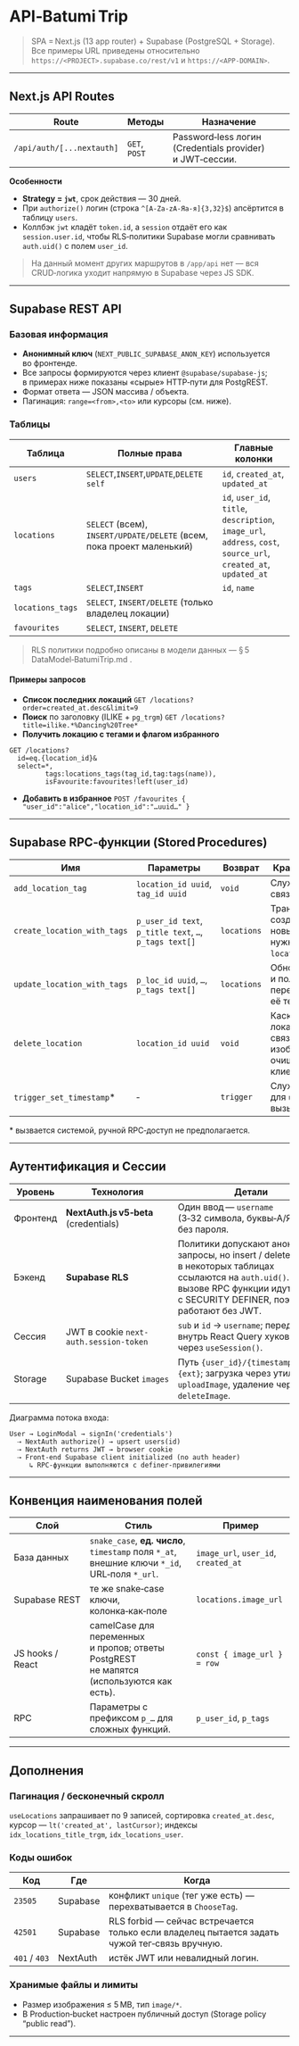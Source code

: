 # API‑Batumi Trip

> SPA = Next.js (13 app router) + Supabase (PostgreSQL + Storage).
> Все примеры URL приведены относительно
> `https://<PROJECT>.supabase.co/rest/v1` и `https://<APP‑DOMAIN>`.

---
## Next.js API Routes
| Route                     | Методы        | Назначение                                                 |
| ------------------------- | ------------- | ---------------------------------------------------------- |
| `/api/auth/[...nextauth]` | `GET`, `POST` | Password‑less логин (Credentials provider) и JWT‑сессии.   |

**Особенности**
* **Strategy = `jwt`**, срок действия — 30 дней.
* При `authorize()` логин (строка `^[A‑Za‑zА‑Яа‑я]{3,32}$`) апсёртится в таблицу `users`.&#x20;
* Коллбэк `jwt` кладёт `token.id`, а `session` отдаёт его как `session.user.id`, чтобы RLS‑политики Supabase могли сравнивать `auth.uid()` с полем `user_id`.

> На данный момент других маршрутов в `/app/api` нет — вся CRUD‑логика уходит напрямую в Supabase через JS SDK.

---
## Supabase REST API 

### Базовая информация
* **Анонимный ключ** (`NEXT_PUBLIC_SUPABASE_ANON_KEY`) используется во фронтенде.
* Все запросы формируются через клиент `@supabase/supabase-js`; в примерах ниже показаны «сырые» HTTP‑пути для PostgREST.
* Формат ответа — JSON массива / объекта.
* Пагинация: `range=<from>,<to>` или курсоры (см. ниже).

### Таблицы
| Таблица          | Полные права                                                          | Главные колонки                                                                                                    |
| ---------------- | --------------------------------------------------------------------- | ------------------------------------------------------------------------------------------------------------------ |
| `users`          | `SELECT`,`INSERT`,`UPDATE`,`DELETE self`                              | `id`, `created_at`, `updated_at`                                                                                   |
| `locations`      | `SELECT` (всем), `INSERT/UPDATE/DELETE` (всем, пока проект маленький) | `id`, `user_id`, `title`, `description`, `image_url`, `address`, `cost`, `source_url`, `created_at`, `updated_at`  |
| `tags`           | `SELECT`,`INSERT`                                                     | `id`, `name`                                                                                                       |
| `locations_tags` | `SELECT`, `INSERT/DELETE` (только владелец локации)                   |                                                                                                                    |
| `favourites`     | `SELECT`, `INSERT`, `DELETE`                                          |                                                                                                                    |

> RLS политики подробно описаны в модели данных — § 5 DataModel‑BatumiTrip.md .

#### Примеры запросов

* **Список последних локаций**
  `GET /locations?order=created_at.desc&limit=9`
* **Поиск** по заголовку (ILIKE + `pg_trgm`)
  `GET /locations?title=ilike.*%Dancing%20Tree*`
* **Получить локацию с тегами и флагом избранного**
```
GET /locations?
  id=eq.{location_id}&
  select=*,
         tags:locations_tags(tag_id,tag:tags(name)),
         isFavourite:favourites!left(user_id)
```

* **Добавить в избранное**
  `POST /favourites { "user_id":"alice","location_id":"…uuid…" }`

---
## Supabase RPC‑функции (Stored Procedures)
| Имя                         | Параметры                                              | Возврат     | Краткое описание                                                                       |
| --------------------------- | ------------------------------------------------------ | ----------- | -------------------------------------------------------------------------------------- |
| `add_location_tag`          | `location_id uuid`, `tag_id uuid`                      | `void`      | Служебная вставка связки `location‑tag`.                                               |
| `create_location_with_tags` | `p_user_id text`, `p_title text`, `…`, `p_tags text[]` | `locations` | Транзакционно создаёт локацию, новые теги (если нужно) и заполняет `locations_tags`.   |
| `update_location_with_tags` | `p_loc_id uuid`, `…`, `p_tags text[]`                  | `locations` | Обновляет запись и полностью пересобирает её тег‑связи.                                |
| `delete_location`           | `location_id uuid`                                     | `void`      | Каскадно удаляет локацию и её связи; изображение очищается на клиенте.                 |
| `trigger_set_timestamp`\*   | ‑                                                      | `trigger`   | Служебный триггер для `updated_at`; вызывается из DDL.                                 |

\* вызвается системой, ручной RPC‑доступ не предполагается.

---
## Аутентификация и Сессии  <a id="аутентификация-и-сессии"></a>
| Уровень  | Технология                             | Детали                                                                                                                                                                             |
| -------- | -------------------------------------- | ---------------------------------------------------------------------------------------------------------------------------------------------------------------------------------- |
| Фронтенд | **NextAuth.js v5‑beta** (credentials)  | Один ввод — `username` (3‑32 символа, буквы‑A/Я), без пароля.                                                                                                                      |
| Бэкенд   | **Supabase RLS**                       | Политики допускают анонимные запросы, но insert / delete в некоторых таблицах ссылаются на `auth.uid()`. При вызове RPC функции идут с SECURITY DEFINER, поэтому работают без JWT. |
| Сессия   | JWT в cookie `next-auth.session-token` | `sub` и `id` → `username`; передаётся внутрь React Query хуков через `useSession()`.                                                                                               |
| Storage  | Supabase Bucket `images`               | Путь `{user_id}/{timestamp‑rand}.{ext}`; загрузка через утилиту `uploadImage`, удаление через `deleteImage`.                                                                       |

Диаграмма потока входа:
```
User → LoginModal → signIn('credentials')
  ⇢ NextAuth authorize() → upsert users(id)
  ⇢ NextAuth returns JWT → browser cookie
  ⇢ Front‑end Supabase client initialized (no auth header)
     ↳ RPC‑функции выполняются с definer‑привилегиями
```

---
## Конвенция наименования полей
| Слой             | Стиль                                                                                         | Пример                               |
| ---------------- | --------------------------------------------------------------------------------------------- | ------------------------------------ |
| База данных      | `snake_case`, **ед. число**, `timestamp` поля `*_at`, внешние ключи `*_id`, URL‑поля `*_url`. | `image_url`, `user_id`, `created_at` |
| Supabase REST    | те же snake‑case ключи, колонка‑как‑поле                                                      | `locations.image_url`                |
| JS hooks / React | camelCase для переменных и пропов; ответы PostgREST не мапятся (используются как есть).       | `const { image_url } = row`          |
| RPC              | Параметры с префиксом `p_…` для сложных функций.                                              | `p_user_id`, `p_tags`                |

---
## Дополнения

### Пагинация / бесконечный скролл
`useLocations` запрашивает по 9 записей, сортировка `created_at.desc`, курсор — `lt('created_at', lastCursor)`; индексы `idx_locations_title_trgm`, `idx_locations_user`.&#x20;

### Коды ошибок
| Код           | Где      | Когда                                                                                         |
| ------------- | -------- | --------------------------------------------------------------------------------------------- |
| `23505`       | Supabase | конфликт `unique` (тег уже есть) — перехватывается в `ChooseTag`.                             |
| `42501`       | Supabase | RLS forbid — сейчас встречается только если владелец пытается задать чужой тег‑связь вручную. |
| `401` / `403` | NextAuth | истёк JWT или невалидный логин.                                                               |

### Хранимые файлы и лимиты
* Размер изображения ≤ 5 MB, тип `image/*`.
* В Production‑bucket настроен публичный доступ (Storage policy “public read”).

---